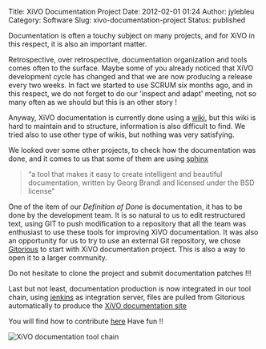Title: XiVO Documentation Project
Date: 2012-02-01 01:24
Author: jylebleu
Category: Software
Slug: xivo-documentation-project
Status: published

Documentation is often a touchy subject on many projects, and for XiVO
in this respect, it is also an important matter.

Retrospective, over retrospective, documentation organization and tools
comes often to the surface. Maybe some of you already noticed that XiVO
development cycle has changed and that we are now producing a release
every two weeks. In fact we started to use SCRUM six months ago, and in
this respect, we do not forget to do our 'inspect and adapt' meeting,
not so many often as we should but this is an other story !

Anyway, XiVO documentation is currently done using a
[wiki](http://wiki.xivo.fr "wiki"), but this wiki is hard to maintain
and to structure, information is also difficult to find. We tried also
to use other type of wikis, but nothing was very satisfying.

We looked over some other projects, to check how the documentation was
done, and it comes to us that some of them are using
[sphinx](http://sphinx.pocoo.org/ "sphinx")

> “a tool that makes it easy to create intelligent and beautiful
> documentation, written by Georg Brandl and licensed under the BSD
> license”

One of the item of our *Definition of Done* is documentation, it has to
be done by the development team. It is so natural to us to edit
restructured text, using GIT to push modification to a repository that
all the team was enthusiast to use these tools for improving XiVO
documentation. It was also an opportunity for us to try to use an
external Git repository, we chose
[Gitorious](https://gitorious.org/xivo-doc "Gitorious") to start with
XiVO documentation project. This is also a way to open it to a larger
community.

Do not hesitate to clone the project and submit documentation patches
!!!

Last but not least, documentation production is now integrated in our
tool chain, using [jenkins](http://jenkins.xivo.fr "jenkins") as
integration server, files are pulled from Gitorious automatically to
produce the [XiVO documentation
site](http://documentation.xivo.fr "XiVO documentation site")

You will find how to contribute
[here](http://documentation.xivo.fr/developers/contributes/index.html "here")
Have fun !!

![XiVO documentation tool
chain](/public/xivosoft/.doc_process_m.jpg "XiVO documentation tool chain, fév. 2012")

</p>

